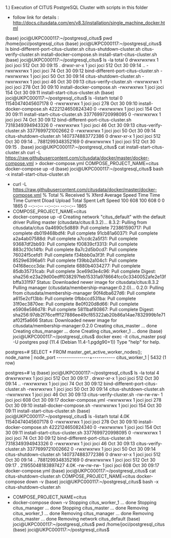 
  1.) Execution of CITUS PostgreSQL Cluster  with scripts in this folder

   - follow link for details : http://docs.citusdata.com/en/v8.3/installation/single_machine_docker.html


(base) joci@UKPC000117:~/postgresql_citus$ pwd
/home/joci/postgresql_citus
(base) joci@UKPC000117:~/postgresql_citus$ ls
bind-different-port-citus-cluster.sh  citus-shutdown-cluster.sh  citus-verify-cluster.sh  install-docker-compose.sh  install-start-citus-cluster.sh
(base) joci@UKPC000117:~/postgresql_citus$ ls -la
total 0
drwxrwxrwx 1 joci joci 512 Oct 30 09:15 .
drwxr-xr-x 1 joci joci 512 Oct 30 09:14 ..
-rwxrwxrwx 1 joci joci  74 Oct 30 09:12 bind-different-port-citus-cluster.sh
-rwxrwxrwx 1 joci joci  50 Oct 30 09:14 citus-shutdown-cluster.sh
-rwxrwxrwx 1 joci joci  46 Oct 30 09:13 citus-verify-cluster.sh
-rwxrwxrwx 1 joci joci 278 Oct 30 09:10 install-docker-compose.sh
-rwxrwxrwx 1 joci joci 154 Oct 30 09:11 install-start-citus-cluster.sh
(base) joci@UKPC000117:~/postgresql_citus$ ls -listarh
total 0
11540474045607178 0 -rwxrwxrwx 1 joci joci 278 Oct 30 09:10 install-docker-compose.sh
 4222124650824340 0 -rwxrwxrwx 1 joci joci 154 Oct 30 09:11 install-start-citus-cluster.sh
 3377699720998095 0 -rwxrwxrwx 1 joci joci  74 Oct 30 09:12 bind-different-port-citus-cluster.sh
 7318349394943326 0 -rwxrwxrwx 1 joci joci  46 Oct 30 09:13 citus-verify-cluster.sh
 3377699721002662 0 -rwxrwxrwx 1 joci joci  50 Oct 30 09:14 citus-shutdown-cluster.sh
 1407374883772386 0 drwxr-xr-x 1 joci joci 512 Oct 30 09:14 ..
 7881299348352169 0 drwxrwxrwx 1 joci joci 512 Oct 30 09:15 .
(base) joci@UKPC000117:~/postgresql_citus$ cat install-start-citus-cluster.sh
curl -L https://raw.githubusercontent.com/citusdata/docker/master/docker-compose.yml > docker-compose.yml
COMPOSE_PROJECT_NAME=citus docker-compose up -d
(base) joci@UKPC000117:~/postgresql_citus$ bash -x install-start-citus-cluster.sh
+ curl -L https://raw.githubusercontent.com/citusdata/docker/master/docker-compose.yml
  % Total    % Received % Xferd  Average Speed   Time    Time     Time  Current
                                 Dload  Upload   Total   Spent    Left  Speed
100   608  100   608    0     0   1865      0 --:--:-- --:--:-- --:--:--  1865
+ COMPOSE_PROJECT_NAME=citus
+ docker-compose up -d
Creating network "citus_default" with the default driver
Pulling master (citusdata/citus:8.3.2)...
8.3.2: Pulling from citusdata/citus
0a4690c5d889: Pull complete
723861590717: Pull complete
db019468bdf4: Pull complete
91cb81a60371: Pull complete
a2a4ab07588d: Pull complete
a7ccdc2a5f31: Pull complete
93687df2bb93: Pull complete
f00839cf3313: Pull complete
883c210c14fb: Pull complete
8a7c2d5b0cd7: Pull complete
76024f5cefd1: Pull complete
f34bbb0a3f3f: Pull complete
8529e6396a61: Pull complete
f39bb2a104c1: Pull complete
04168eccc3da: Pull complete
6880b4034277: Pull complete
85db35731cab: Pull complete
3ce69d3e4c96: Pull complete
Digest: sha256:e23a29d00edff038297feb15331a978664fcc0c3340052afe2e13fbffa331f97
Status: Downloaded newer image for citusdata/citus:8.3.2
Pulling manager (citusdata/membership-manager:0.2.0)...
0.2.0: Pulling from citusdata/membership-manager
90f4dba627d6: Pull complete
a615e2cf13bb: Pull complete
0fbbccd531ba: Pull complete
31f0ec3870ee: Pull complete
8e0f020d8d66: Pull complete
e5908e586d78: Pull complete
5811baf80867: Pull complete
Digest: sha256:97db2f76cefff127886ee49cf85322ab20b86a14ae7832999b1e71af02f5a666
Status: Downloaded newer image for citusdata/membership-manager:0.2.0
Creating citus_master ... done
Creating citus_manager ... done
Creating citus_worker_1 ... done
(base) joci@UKPC000117:~/postgresql_citus$ docker exec -it citus_master psql -U postgres
psql (11.4 (Debian 11.4-1.pgdg90+1))
Type "help" for help.

postgres=# SELECT * FROM master_get_active_worker_nodes();
   node_name    | node_port
----------------+-----------
 citus_worker_1 |      5432
(1 row)

postgres=# \q
(base) joci@UKPC000117:~/postgresql_citus$ ls -la
total 4
drwxrwxrwx 1 joci joci 512 Oct 30 09:17 .
drwxr-xr-x 1 joci joci 512 Oct 30 09:14 ..
-rwxrwxrwx 1 joci joci  74 Oct 30 09:12 bind-different-port-citus-cluster.sh
-rwxrwxrwx 1 joci joci  50 Oct 30 09:14 citus-shutdown-cluster.sh
-rwxrwxrwx 1 joci joci  46 Oct 30 09:13 citus-verify-cluster.sh
-rw-rw-rw- 1 joci joci 608 Oct 30 09:17 docker-compose.yml
-rwxrwxrwx 1 joci joci 278 Oct 30 09:10 install-docker-compose.sh
-rwxrwxrwx 1 joci joci 154 Oct 30 09:11 install-start-citus-cluster.sh
(base) joci@UKPC000117:~/postgresql_citus$ ls -listarh
total 4.0K
11540474045607178    0 -rwxrwxrwx 1 joci joci 278 Oct 30 09:10 install-docker-compose.sh
 4222124650824340    0 -rwxrwxrwx 1 joci joci 154 Oct 30 09:11 install-start-citus-cluster.sh
 3377699720998095    0 -rwxrwxrwx 1 joci joci  74 Oct 30 09:12 bind-different-port-citus-cluster.sh
 7318349394943326    0 -rwxrwxrwx 1 joci joci  46 Oct 30 09:13 citus-verify-cluster.sh
 3377699721002662    0 -rwxrwxrwx 1 joci joci  50 Oct 30 09:14 citus-shutdown-cluster.sh
 1407374883772386    0 drwxr-xr-x 1 joci joci 512 Oct 30 09:14 ..
 7881299348352169    0 drwxrwxrwx 1 joci joci 512 Oct 30 09:17 .
21955048183897427 4.0K -rw-rw-rw- 1 joci joci 608 Oct 30 09:17 docker-compose.yml
(base) joci@UKPC000117:~/postgresql_citus$ cat citus-shutdown-cluster.sh
COMPOSE_PROJECT_NAME=citus docker-compose down -v
(base) joci@UKPC000117:~/postgresql_citus$ bash -x citus-shutdown-cluster.sh
+ COMPOSE_PROJECT_NAME=citus
+ docker-compose down -v
Stopping citus_worker_1 ... done
Stopping citus_manager  ... done
Stopping citus_master   ... done
Removing citus_worker_1 ... done
Removing citus_manager  ... done
Removing citus_master   ... done
Removing network citus_default
(base) joci@UKPC000117:~/postgresql_citus$ pwd
/home/joci/postgresql_citus
(base) joci@UKPC000117:~/postgresql_citus$   
